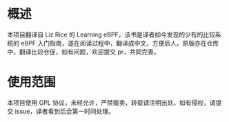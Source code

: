 # 概述

本项目翻译自 Liz Rice 的 Learning eBPF，该书是译者如今发现的少有的比较系统的 eBPF 入门指南，遂在阅读过程中，翻译成中文，方便后人。原版亦在仓库中，翻译比较仓促，如有问题，欢迎提交 pr，共同完善。

# 使用范围

本项目使用 GPL 协议，未经允许，严禁贩卖，转载请注明出处。如有侵权，请提交 issue，译者看到后会第一时间处理。
